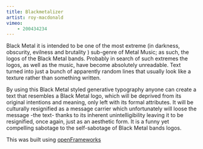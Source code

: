 ```yaml
---
title: Blackmetalizer
artist: roy-macdonald
vimeo:
    - 200434234
---
```

Black Metal it is intended to be one of the most extreme (in darkness, obscurity, evilness and brutality ) sub-genre of Metal Music; as such, the logos of the Black Metal bands.
Probably in search of such extremes the logos, as well as the music, have become absolutely unreadable. Text turned into just a bunch of apparently random lines that usually look like a texture rather than something written.

By using this Black Metal styled generative typography anyone can create a text that resembles a Black Metal logo, which will be deprived from its original intentions and meaning, only left with its formal attributes. It will be culturally resignified as a message carrier which unfortunately will loose the message -the text- thanks to its inherent unintelligibility leaving it to be resignified, once again, just as an aesthetic form. It is a funny yet compelling sabotage to the self-sabotage of Black Metal bands logos.


This was built using [openFrameworks](http://openframeworks.cc/)
